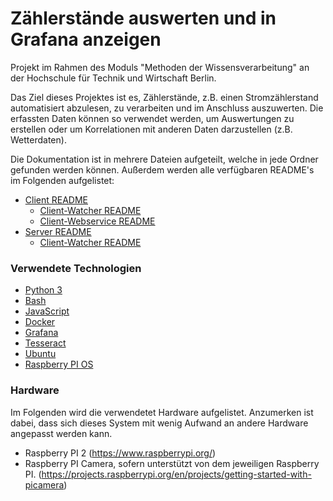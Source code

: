 # Zählerstände auswerten und in Grafana anzeigen
Projekt im Rahmen des Moduls "Methoden der Wissensverarbeitung" an der Hochschule für Technik und Wirtschaft Berlin.


Das Ziel dieses Projektes ist es, Zählerstände, z.B. einen Stromzählerstand automatisiert
abzulesen, zu verarbeiten und im Anschluss auszuwerten. Die erfassten Daten können so
verwendet werden, um Auswertungen zu erstellen oder um Korrelationen mit anderen Daten
darzustellen (z.B. Wetterdaten).


Die Dokumentation ist in mehrere Dateien aufgeteilt, welche in jede Ordner gefunden werden können. Außerdem werden alle verfügbaren README's im Folgenden aufgelistet:
- [Client README](./client/README.md)
    - [Client-Watcher README](./client/watcher/README.md)
    - [Client-Webservice README](./client/webservice/README.md)
- [Server README](./server/README.md)
    - [Client-Watcher README](./server/webservice/README.md)

### Verwendete Technologien
- [Python 3](https://www.python.org/about/)
- [Bash](https://www.gnu.org/software/bash/)
- [JavaScript](https://developer.mozilla.org/en-US/docs/Web/JavaScript)
- [Docker](https://www.docker.com/)
- [Grafana](https://grafana.com/)
- [Tesseract](https://github.com/tesseract-ocr/tesseract)
- [Ubuntu](https://ubuntu.com/)
- [Raspberry PI OS](https://www.raspberrypi.com/software/)

### Hardware
Im Folgenden wird die verwendetet Hardware aufgelistet. Anzumerken ist dabei, dass sich dieses System mit wenig Aufwand an andere Hardware angepasst werden kann.

- Raspberry PI 2 (https://www.raspberrypi.org/)
- Raspberry PI Camera, sofern unterstützt von dem jeweiligen Raspberry PI. (https://projects.raspberrypi.org/en/projects/getting-started-with-picamera)

